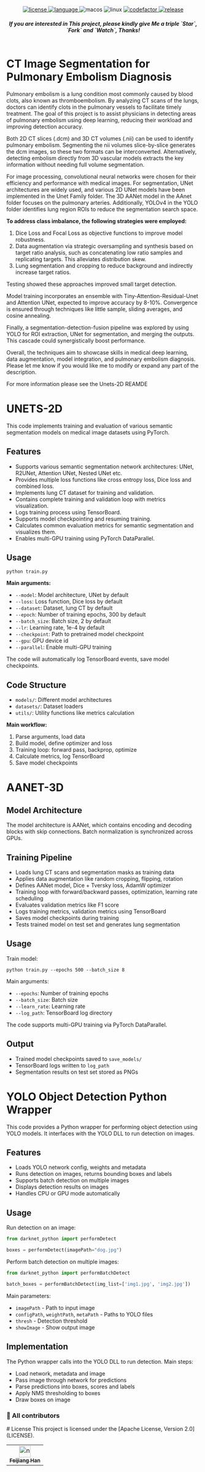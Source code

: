 <div class="column" align="middle">
  <p align="center">
  </p>
  </a>
  <a href="https://github.com/matrixorigin/matrixone/blob/main/LICENSE">
    <img src="https://img.shields.io/badge/License-Apache%202.0-red.svg" alt="license"/>
  </a>
  <a href="https://golang.org/">
    <img src="https://img.shields.io/badge/Language-Python-blue.svg" alt="language"/>
  </a>
  <img src="https://img.shields.io/badge/platform-MacOS-white.svg" alt="macos"/>
  <img src="https://img.shields.io/badge/platform-Linux-9cf.svg" alt="linux"/>
  <a href="https://www.codefactor.io/repository/github/matrixorigin/matrixone">
    <img src="https://www.codefactor.io/repository/github/matrixorigin/matrixone/badge?s=7280f4312fca2f2e6938fb8de5b726c5252541f0" alt="codefactor"/>
  </a>
  <a href="https://docs.matrixorigin.cn/en/0.7.0/MatrixOne/Release-Notes/v0.4.0/">
   <img src="https://img.shields.io/badge/Release-v0.7.0-green.svg" alt="release"/>
  </a>

<h5 align="center">If you are interested in This project, please kindly give Me a triple `Star`, `Fork` and `Watch`, Thanks!</h5>
</div>

# CT Image Segmentation for Pulmonary Embolism Diagnosis

Pulmonary embolism is a lung condition most commonly caused by blood clots, also known as thromboembolism. By analyzing CT scans of the lungs, doctors can identify clots in the pulmonary vessels to facilitate timely treatment. The goal of this project is to assist physicians in detecting areas of pulmonary embolism using deep learning, reducing their workload and improving detection accuracy.

Both 2D CT slices (.dcm) and 3D CT volumes (.nii) can be used to identify pulmonary embolism. Segmenting the nii volumes slice-by-slice generates the dcm images, so these two formats can be interconverted. Alternatively, detecting embolism directly from 3D vascular models extracts the key information without needing full volume segmentation.

For image processing, convolutional neural networks were chosen for their efficiency and performance with medical images. For segmentation, UNet architectures are widely used, and various 2D UNet models have been implemented in the Unet Family folder. The 3D AANet model in the AAnet folder focuses on the pulmonary arteries. Additionally, YOLOv4 in the YOLO folder identifies lung region ROIs to reduce the segmentation search space.

**To address class imbalance, the following strategies were employed:**

1. Dice Loss and Focal Loss as objective functions to improve model robustness.
2. Data augmentation via strategic oversampling and synthesis based on target ratio analysis, such as concatenating low ratio samples and replicating targets. This alleviates distribution skew.
3. Lung segmentation and cropping to reduce background and indirectly increase target ratios.

Testing showed these approaches improved small target detection.

Model training incorporates an ensemble with Tiny-Attention-Residual-Unet and Attention UNet, expected to improve accuracy by 8-10%. Convergence is ensured through techniques like little sample, sliding averages, and cosine annealing.

Finally, a segmentation-detection-fusion pipeline was explored by using YOLO for ROI extraction, UNet for segmentation, and merging the outputs. This cascade could synergistically boost performance.

Overall, the techniques aim to showcase skills in medical deep learning, data augmentation, model integration, and pulmonary embolism diagnosis. Please let me know if you would like me to modify or expand any part of the description.

For more information please see the Unets-2D REAMDE

# UNETS-2D

This code implements training and evaluation of various semantic segmentation models on medical image datasets using PyTorch.

## Features

- Supports various semantic segmentation network architectures: UNet, R2UNet, Attention UNet, Nested UNet etc.
- Provides multiple loss functions like cross entropy loss, Dice loss and combined loss.
- Implements lung CT dataset for training and validation.
- Contains complete training and validation loop with metrics visualization.
- Logs training process using TensorBoard.
- Supports model checkpointing and resuming training.
- Calculates common evaluation metrics for semantic segmentation and visualizes them.
- Enables multi-GPU training using PyTorch DataParallel.

## Usage

`python train.py`

**Main arguments:**

- `--model`: Model architecture, UNet by default
- `--loss`: Loss function, Dice loss by default
- `--dataset`: Dataset, lung CT by default
- `--epoch`: Number of training epochs, 300 by default
- `--batch_size`: Batch size, 2 by default
- `--lr`: Learning rate, 1e-4 by default
- `--checkpoint`: Path to pretrained model checkpoint
- `--gpu`: GPU device id
- `--parallel`: Enable multi-GPU training

The code will automatically log TensorBoard events, save model checkpoints.

## Code Structure

- `models/`: Different model architectures
- `datasets/`: Dataset loaders
- `utils/`: Utility functions like metrics calculation

**Main workflow:**

1. Parse arguments, load data
2. Build model, define optimizer and loss
3. Training loop: forward pass, backprop, optimize
4. Calculate metrics, log TensorBoard
5. Save model checkpoints

# AANET-3D

## Model Architecture

The model architecture is AANet, which contains encoding and decoding blocks with skip connections. Batch normalization is synchronized across GPUs.

## Training Pipeline

- Loads lung CT scans and segmentation masks as training data
- Applies data augmentation like random cropping, flipping, rotation
- Defines AANet model, Dice + Tversky loss, AdamW optimizer
- Training loop with forward/backward passes, optimization, learning rate scheduling
- Evaluates validation metrics like F1 score
- Logs training metrics, validation metrics using TensorBoard
- Saves model checkpoints during training
- Tests trained model on test set and generates lung segmentation

## Usage

Train model:

`python train.py --epochs 500 --batch_size 8`

Main arguments:

- `--epochs`: Number of training epochs
- `--batch_size`: Batch size
- `--learn_rate`: Learning rate
- `--log_path`: TensorBoard log directory

The code supports multi-GPU training via PyTorch DataParallel.

## Output

- Trained model checkpoints saved to `save_models/`
- TensorBoard logs written to `log_path`
- Segmentation results on test set stored as PNGs

# YOLO Object Detection Python Wrapper

This code provides a Python wrapper for performing object detection using YOLO models. It interfaces with the YOLO DLL to run detection on images.

## Features

- Loads YOLO network config, weights and metadata
- Runs detection on images, returns bounding boxes and labels
- Supports batch detection on multiple images
- Displays detection results on images
- Handles CPU or GPU mode automatically

## Usage

Run detection on an image:

```python
from darknet_python import performDetect

boxes = performDetect(imagePath="dog.jpg")
```

Perform batch detection on multiple images:

```python
from darknet_python import performBatchDetect 

batch_boxes = performBatchDetect(img_list=['img1.jpg', 'img2.jpg'])
```

Main parameters:

- `imagePath` - Path to input image
- `configPath`, `weightPath`, `metaPath` - Paths to YOLO files
- `thresh` - Detection threshold
- `showImage` - Show output image

## Implementation

The Python wrapper calls into the YOLO DLL to run detection. Main steps:

- Load network, metadata and image
- Pass image through network for predictions
- Parse predictions into boxes, scores and labels
- Apply NMS thresholding to boxes
- Draw boxes on image



### 👏 All contributors

<table>
<tr>
    <td align="center">
        <a href="https://github.com/feijianghan">
            <img src="https://avatars.githubusercontent.com/u/88610657?s=96&v=4" width="30;" alt="nnsgmsone"/>
            <br />
            <sub><b>Feijiang Han</b></sub>
        </a>
    </td>
</tr>
</tabl>
# License
This project is licensed under the [Apache License, Version 2.0](LICENSE).
